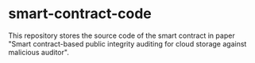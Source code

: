 # smart-contract-code
This repository stores the source code of the smart contract in paper "Smart contract-based public integrity auditing for cloud storage against malicious auditor".
